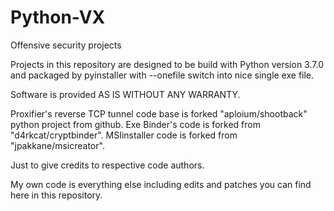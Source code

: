 # Python-VX
Offensive security projects

Projects in this repository are designed to be build with Python version 3.7.0 and packaged by pyinstaller with --onefile switch into nice single exe file.

Software is provided AS IS WITHOUT ANY WARRANTY.

Proxifier's reverse TCP tunnel code base is forked "aploium/shootback" python project from github.
Exe Binder's code is forked from "d4rkcat/cryptbinder".
MSIinstaller code is forked from "jpakkane/msicreator".

Just to give credits to respective code authors.

My own code is everything else including edits and patches you can find here in this repository.